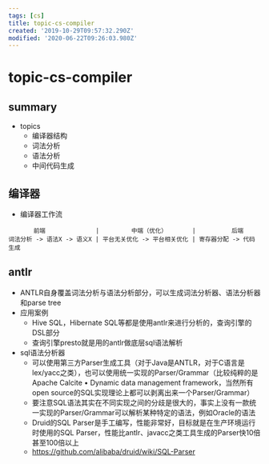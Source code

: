 ```yaml
---
tags: [cs]
title: topic-cs-compiler
created: '2019-10-29T09:57:32.290Z'
modified: '2020-06-22T09:26:03.980Z'
---
```


# topic-cs-compiler

## summary
- topics
  - 编译器结构
  - 词法分析
  - 语法分析
  - 中间代码生成


## 编译器
- 编译器工作流
```
       前端              |         中端（优化）       |          后端
词法分析 -> 语法X -> 语义X | 平台无关优化 -> 平台相关优化 | 寄存器分配 -> 代码生成
```

## antlr
- ANTLR自身覆盖词法分析与语法分析部分，可以生成词法分析器、语法分析器和parse tree
- 应用案例
  - Hive SQL，Hibernate SQL等都是使用antlr来进行分析的，查询引擎的DSL部分
  - 查询引擎presto就是用的antlr做底层sql语法解析
- sql语法分析器
  - 可以使用第三方Parser生成工具（对于Java是ANTLR，对于C语言是lex/yacc之类），也可以使用统一实现的Parser/Grammar（比较纯粹的是Apache Calcite • Dynamic data management framework，当然所有open source的SQL实现理论上都可以剥离出来一个Parser/Grammar）
  - 要注意SQL语法其实在不同实现之间的分歧是很大的，事实上没有一款统一实现的Parser/Grammar可以解析某种特定的语法，例如Oracle的语法
  - Druid的SQL Parser是手工编写，性能非常好，目标就是在生产环境运行时使用的SQL Parser，性能比antlr、javacc之类工具生成的Parser快10倍甚至100倍以上
  - https://github.com/alibaba/druid/wiki/SQL-Parser
